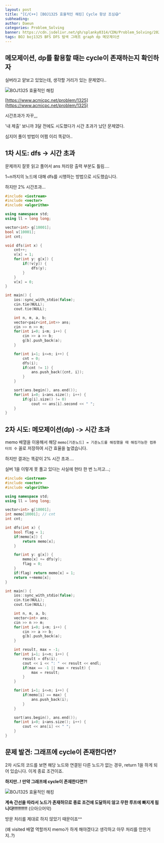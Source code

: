 ```yaml
---
layout: post
title: "[C/C++] [BOJ1325 효율적인 해킹] Cycle 항상 조심😅"
subheading: 
author: Daeun
categories: Problem_Solving
banner: https://cdn.jsdelivr.net/gh/splanky0314/CDN/Problem_Solving/2024-07-02-Graph_Cycle/1.jpg
tags: BOJ boj1325 BFS DFS 탐색 그래프 graph dp 메모제이션
---
```


## 메모제이션, dp를 활용할 때는 cycle이 존재하는지 확인하자

실버라고 얕보고 있었는데, 생각할 거리가 있는 문제였다..

![BOJ1325 효율적인 해킹](https://cdn.jsdelivr.net/gh/splanky0314/CDN/Problem_Solving/2024-07-02-Graph_Cycle/0.png)

[https://www.acmicpc.net/problem/1325](https://www.acmicpc.net/problem/1325)

시간초과가 자꾸,,,

'내 제출' 보니까 3달 전에도 시도했다가 시간 초과가 났던 문제였다.

심지어 풀이 방법이 어쩜 이리 똑같아..

## 1차 시도: dfs -> 시간 초과

문제까지 잘못 읽고 풀어서 ans 처리랑 출력 부분도 틀림....

1~n까지의 노드에 대해 dfs를 시행하는 방법으로 시도했습니다.

하지만 2% 시간초과...

```cpp
#include <iostream>
#include <vector>
#include <algorithm>

using namespace std;
using ll = long long;

vector<int> g[10001];
bool v[10001]; 
int cnt;

void dfs(int x) {
	cnt++;
	v[x] = 1;
	for(int y: g[x]) {
		if(!v[y]) {
			dfs(y);
		}
	}
	v[x] = 0;
}

int main() {
    ios::sync_with_stdio(false);
	cin.tie(NULL);
	cout.tie(NULL);

	int n, m, a, b;
	vector<pair<int,int>> ans;
	cin >> n >> m;
	for(int i=0; i<m; i++) {
		cin >> a >> b;
		g[b].push_back(a);
	}

	for(int i=1; i<=n; i++) {
		cnt = 0;
		dfs(i);
		if(cnt != 1) {
			ans.push_back({cnt, i});
		}
	}

	sort(ans.begin(), ans.end());
	for(int i=0; i<ans.size(); i++) {
		if(g[i].size() != 0)
			cout << ans[i].second << " ";
	}
}
```
 

## 2차 시도: 메모제이션(dp) -> 시간 초과

memo 배열을 이용해서 해당 `memo[기준노드] = 기준노드를 해킹했을 때 해킹가능한 컴퓨터의 수` 꼴로 저장하여 시간 효율을 높였습니다.

하지만 결과는 똑같이 2% 시간 초과....

실버 1을 이렇게 못 풀고 있다는 사실에 현타 한 번 느끼고...;

```cpp
#include <iostream>
#include <vector>
#include <algorithm>

using namespace std;
using ll = long long;

vector<int> g[10001];
int memo[10001]; // cnt
int cnt;

int dfs(int x) {
	bool flag = 1;
	if(memo[x]) {
		return memo[x];
	}

	for(int y: g[x]) {
		memo[x] += dfs(y);
		flag = 0;
	}
	if(flag) return memo[x] = 1;
	return ++memo[x];
}

int main() {
    ios::sync_with_stdio(false);
	cin.tie(NULL);
	cout.tie(NULL);

	int n, m, a, b;
	vector<int> ans;
	cin >> n >> m;
	for(int i=0; i<m; i++) {
		cin >> a >> b;
		g[b].push_back(a);
	}

	int result, max = -1;
	for(int i=1; i<=n; i++) {
		result = dfs(i);
		cout << i << ": " << result << endl;
		if(max == -1 || max < result) {
			max = result;
		}
	}

	for(int i=1; i<=n; i++) {
		if(memo[i] == max) {
			ans.push_back(i);
		}
	}

	sort(ans.begin(), ans.end());
	for(int i=0; i<ans.size(); i++) {
		cout << ans[i] << " ";
	}
}
```

## 문제 발견: 그래프에 cycle이 존재한다면?

2차 시도의 코드를 보면 해당 노드와 연결된 다른 노드가 없는 경우, return 1을 하게 되어 있습니다. 이게 종료 조건이죠.

**하지만..! 만약 그래프에 cycle이 존재한다면?!** 

![BOJ1325 효율적인 해킹](https://cdn.jsdelivr.net/gh/splanky0314/CDN/Problem_Solving/2024-07-02-Graph_Cycle/1.jpg)

**계속 간선을 따라서 노드가 존재하므로 종료 조건에 도달하지 않고 무한 루프에 빠지게 됩니다!!!!!!!!!!** (으아으어악)

방문 처리를 제대로 하지 않았기 때문이죠^^

(왜 visited 배열 역할까지 memo가 하게 해야겠다고 생각하고 아무 처리를 안한거지..?)